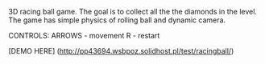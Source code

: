 3D racing ball game. The goal is to collect all the the diamonds in the level. 
The game has simple physics of rolling ball and dynamic camera.

CONTROLS:
ARROWS - movement
R - restart

[DEMO HERE] (http://pp43694.wsbpoz.solidhost.pl/test/racingball/)